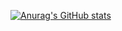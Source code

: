 [![Anurag's GitHub stats](https://github-readme-stats.vercel.app/api?username=Neschadin)](https://github.com/anuraghazra/github-readme-stats)

<!--
**Neschadin/Neschadin** is a ✨ _special_ ✨ repository because its `README.md` (this file) appears on your GitHub profile.

Here are some ideas to get you started:

- 🔭 I’m currently working on ...
- 🌱 I’m currently learning ...
- 👯 I’m looking to collaborate on ...
- 🤔 I’m looking for help with ...
- 💬 Ask me about ...
- 📫 How to reach me: ...
- 😄 Pronouns: ...
- ⚡ Fun fact: ...
-->

